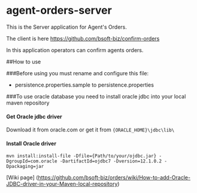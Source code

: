 # agent-orders-server
This is the Server application for Agent's Orders.

The client is here https://github.com/bsoft-biz/confirm-orders

In this application operators can confirm agents orders.


##How to use

###Before using you must rename and configure this file:
* persistence.properties.sample to persistence.properties

###To use oracle database you need to install oracle jdbc into your local maven repository
#### Get Oracle jdbc driver
Download it from oracle.com or get it from `{ORACLE_HOME}\jdbc\lib\`

#### Install Oracle driver
`mvn install:install-file -Dfile={Path/to/your/ojdbc.jar} -DgroupId=com.oracle -DartifactId=ojdbc7 -Dversion=12.1.0.2 -Dpackaging=jar`

[Wiki page] (https://github.com/bsoft-biz/orders/wiki/How-to-add-Oracle-JDBC-driver-in-your-Maven-local-repository)
